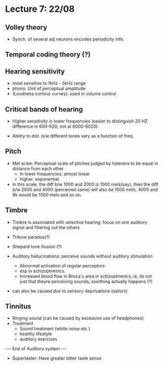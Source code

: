 # Lecture 7: 22/08

## Volley theory

- Synch. of several adj neurons encodes periodicity info.

## Temporal coding theory (?)

## Hearing sensitivity

- most sensitive to 1kHz - 5kHz range
- phons: Unit of perceptual amplitude.
- (Loudness contour curves): used in volume control

## Critical bands of hearing

- Higher sensitivity in lower frequencies (easier to distinguish 20 HZ difference in 600-620, not at 6000-6020).

- Ability to dist. b/w different tones vary as a function of freq.

## Pitch

- Mel scale: Perceptual scale of pitches judged by listeners to be equal in distance from each other
  - In lower frequencies: almost linear
  - higher: exponential.
- In this scale, the diff b/w 1000 and 2000 is 1000 mels(say), then the diff b/w 2000 and 4000 (perceived same) will also be 1000 mels, 4000 and 8k would be 1000 mels and so on.

## Timbre

- Timbre is associated with selective hearing: focus on one auditory signal and filtering out the others
- Tritone paradox(?)
- Shepard tone illusion (?)



- Auditory hallucinations: perceive sounds without auditory stimulation
  - Abnormal activation of regular perceptors
  - esp in schizophrenics.
  - Increased blood flow in Broca's area in schizophrenics, ie, its not just that theyre perceiving sounds, somthing actually happens (?)
- can also be caused due to sensory deprivations (sailors)

## Tinnitus

- Ringing sound (can be caused by excessive use of headphones)
- Treatment
  - Sound treatment (white noise etc.)
  - healthy lifestyle
  - auditory exercises

--- End of Auditory system ---

- Supertaster: Have greater bitter taste sense



